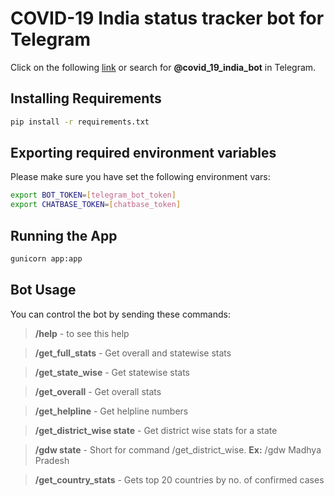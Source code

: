 # COVID-19 India status tracker bot for Telegram

Click on the following [link](https://t.me/covid_19_india_bot) or search for **@covid_19_india_bot** in Telegram.

## Installing Requirements 

```bash
pip install -r requirements.txt
```

## Exporting required environment variables
Please make sure you have set the following environment vars:
```bash
export BOT_TOKEN=[telegram_bot_token]
export CHATBASE_TOKEN=[chatbase_token]
```

## Running the App
```bash
gunicorn app:app
```

## Bot Usage
You can control the bot by sending these commands:
> **/help** - to see this help

>**/get_full_stats** - Get overall and statewise stats

>**/get_state_wise** - Get statewise stats

>**/get_overall** - Get overall stats

>**/get_helpline** - Get helpline numbers

>**/get_district_wise state** - Get district wise stats for a state

>**/gdw state** - Short for command /get_district_wise. **Ex:** /gdw Madhya Pradesh

>**/get_country_stats** - Gets top 20 countries by no. of confirmed cases

